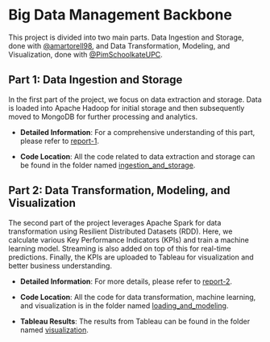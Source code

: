 # Big Data Management Backbone

This project is divided into two main parts. Data Ingestion and Storage, done with [@amartorell98](https://github.com/amartorell98), and Data Transformation, Modeling, and Visualization, done with [@PimSchoolkateUPC](https://github.com/PimSchoolkateUPC).

## Part 1: Data Ingestion and Storage

In the first part of the project, we focus on data extraction and storage. Data is loaded into Apache Hadoop for initial storage and then subsequently moved to MongoDB for further processing and analytics. 

- **Detailed Information**: For a comprehensive understanding of this part, please refer to [report-1](https://github.com/eReverter/big-data-management/blob/main/reports/report-1.pdf).
  
- **Code Location**: All the code related to data extraction and storage can be found in the folder named [ingestion_and_storage](https://github.com/eReverter/big-data-management/tree/main/src/ingestion_and_storage).

## Part 2: Data Transformation, Modeling, and Visualization

The second part of the project leverages Apache Spark for data transformation using Resilient Distributed Datasets (RDD). Here, we calculate various Key Performance Indicators (KPIs) and train a machine learning model. Streaming is also added on top of this for real-time predictions. Finally, the KPIs are uploaded to Tableau for visualization and better business understanding.

- **Detailed Information**: For more details, please refer to [report-2](https://github.com/eReverter/big-data-management/blob/main/reports/report-2.pdf).

- **Code Location**: All the code for data transformation, machine learning, and visualization is in the folder named [loading_and_modeling](https://github.com/eReverter/big-data-management/tree/main/src/loading_and_modeling).

- **Tableau Results**: The results from Tableau can be found in the folder named [visualization](https://github.com/eReverter/big-data-management/tree/main/src/visualization).
